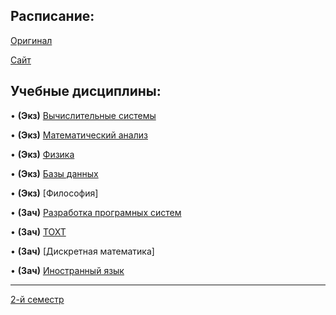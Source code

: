 ## Расписание:

[Оригинал](https://github.com/DMN902/SpbGTI/blob/main/File/2%20курс%204%20ф-т.jpg)

[Сайт](https://smart-timetable.app/share.html?code=YW11Y833)

## Учебные дисциплины:

• **(Экз)** [Вычислительные системы](https://github.com/DMN902/SpbGTI/blob/main/Subjects/3sem/ComputingSystems.md)

• **(Экз)** [Математический анализ](https://github.com/DMN902/SpbGTI/blob/main/Предметы/Math.md)

• **(Экз)** [Физика](https://github.com/DMN902/SpbGTI/blob/main/Subjects/physics.md)

• **(Экз)** [Базы данных](https://github.com/DMN902/SpbGTI/blob/main/Subjects/3sem/Databases.md)

• **(Экз)** [Философия]

• **(Зач)** [Разработка програмных систем](https://github.com/DMN902/SpbGTI/blob/main/Subjects/3sem/RPS.md)

• **(Зач)** [ТОХТ](https://github.com/DMN902/SpbGTI/blob/main/Subjects/3sem/OHT.md)

• **(Зач)** [Дискретная математика]

• **(Зач)** [Иностранный язык](https://github.com/DMN902/SpbGTI/blob/main/Subjects/3sem/English.md)

**************

[2-й семестр](https://github.com/DMN902/SpbGTI/blob/main/Subjects/archive.md)
